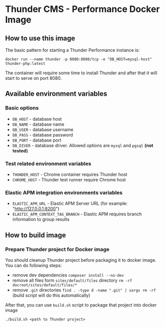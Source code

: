 # Thunder CMS - Performance Docker Image

## How to use this image

The basic pattern for starting a Thunder Performance instance is:

`docker run --name thunder -p 8080:8080/tcp -e "DB_HOST=mysql-host" thunder-php:latest`

The container will require some time to install Thunder and after that it will start to serve on port 8080.

## Available environment variables

### Basic options

- `DB_HOST` - database host
- `DB_NAME` - database name
- `DB_USER` - database username
- `DB_PASS` - database password
- `DB_PORT` - database port
- `DB_DIVER` - database driver. Allowed options are `mysql` and `pgsql` **(not tested)**

### Test related environment variables
- `THUNDER_HOST` - Chrome container requires Thunder host
- `CHROME_HOST` - Thunder test runner require Chrome host

### Elastic APM integration environments variables
- `ELASTIC_APM_URL` - Elastic APM Server URL (for example: "http://127.0.0.1:8200")
- `ELASTIC_APM_CONTEXT_TAG_BRANCH` - Elastic APM requires branch information to group results

## How to build image

### Prepare Thunder project for Docker image

You should cleanup Thunder project before packaging it to docker image. You can do following steps:

- remove dev dependencies `composer install --no-dev`
- remove all files form `sites/default/files` directory `rm -rf docroot/sites/default/files/*`
- remove `.git` directories `find . -type d -name ".git" | xargs rm -rf` (build script will do this automatically)

After that, you can use `build.sh` script to package that project into docker image

`./build.sh <path to Thunder project>`
